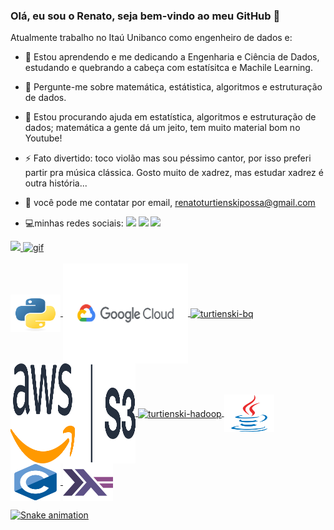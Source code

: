### Olá, eu sou o Renato, seja bem-vindo ao meu GitHub 👋

Atualmente trabalho no Itaú Unibanco como engenheiro de dados e:

- 🌱 Estou aprendendo e me dedicando a Engenharia e Ciência de Dados, estudando e quebrando a cabeça com estatísitca e Machile Learning.

- 💬 Pergunte-me sobre matemática, estátistica, algoritmos e estruturação de dados.

- 🤔 Estou procurando ajuda em estatística, algoritmos e estruturação de dados; matemática a gente dá um jeito, tem muito material bom no Youtube! 

- ⚡ Fato divertido: toco violão mas sou péssimo cantor, por isso preferi partir pra música clássica. Gosto muito de xadrez, mas estudar xadrez é outra história...  

- :email: você pode me contatar por email, renatoturtienskipossa@gmail.com

- 💻minhas redes sociais: <a href="https://www.linkedin.com/in/renato-turtienski-possa-0599b051/" target="_blank"> <img height="30" widht="40" src="https://image.flaticon.com/icons/png/512/174/174857.png" target="_blank"></a> <a href="https://instagram.com/renato_turtienski" target="_blank"><img src="https://img.shields.io/badge/-Instagram-%23E4405F?style=for-the-badge&logo=instagram&logoColor=white" target="_blank"></a> <a href="https://instagram.com/renato_turtienski" target="_blank"><img height="30" widht="40" src="https://image.flaticon.com/icons/png/512/174/174879.png" target="_blank"></a>



<div>
  <a href="https://github.com/Turtienski">
  <img height="180em" src="https://github-readme-stats.vercel.app/api?username=Turtienski&show_icons=true&theme=dracula&include_all_commits=truecount_private=true"/>
  <img  height="180em" alt="gif" src="https://media1.giphy.com/media/yxO8bvm9KKSpGPCBM8/giphy.gif?cid=ecf05e47lzpwuijntmt22n5q11lqc3jhz8f216cgzdnodr5c&rid=giphy.gif&ct=g">
</div>
   <div style="display: inline_block"><br>
  <img align="center" alt="turtienski-py" height="60" width="80" src="https://raw.githubusercontent.com/devicons/devicon/master/icons/python/python-original.svg">
  <img align="center" alt="turtienski-gcp" height="160" width="200" src="https://github.com/Turtienski/Turtienski/blob/master/.github/workflows/Google_Cloud_Platform-Logo.wine.svg">
  <img align="center" alt="turtienski-bq" height="30" width="80"  src="https://www.pikpng.com/pngl/b/314-3143797_google-big-query-logo-google-bigquery-logo-clipart.png">
  <img align="center" alt="turtienski-aws" height="160" width="200" src="https://raw.githubusercontent.com/Turtienski/Turtienski/master/.github/workflows/cdnlogo_amazon-s3.svg">
  <img align="center" alt="turtienski-hadoop" hheight="60" width="80"  src="https://pngimage.net/wp-content/uploads/2018/06/hadoop-icon-png-6.png">
  <img align="center" alt="turtienski-java" height="60" width="80" src="https://raw.githubusercontent.com/devicons/devicon/master/icons/java/java-original.svg">
  <img align="center" alt="turtienski-c" height="60" width="80" src="https://raw.githubusercontent.com/devicons/devicon/master/icons/c/c-original.svg">
  <img align="center" alt="turtienski-Haskell" height="60" width="80" src="https://raw.githubusercontent.com/devicons/devicon/master/icons/haskell/haskell-original.svg">

  

<!--
**Turtienski/Turtienski** is a ✨ _special_ ✨ repository because its `README.md` (this file) appears on your GitHub profile.

Here are some ideas to get you started:

- 🔭 Atualmente trabalho no Itaú-Unibanco, com geração, manutenção e análise de indicadores operacionais.  
- 🌱 Estou aprendendo e me dedicando a Ciência de Dados, estudando e quebrando a cabeça com estatísitca e Machile Learning.
- 💬 Pergunte-me sobre matemática, estátistica, algoritmos e estruturação de dados.
- 🤔 Estou procurando ajuda em estatística, algoritmos e estruturação de dados, matemática a gente dá um jeito, tem muito material bom no Youtube! 
- ⚡ Fato divertido: toco violão mas sou péssimo cantor, por isso preferi partir pra música clássica. 
- :email: você pode me contatar por email por renatoturtienskipossa@gmail.com
-->

![Snake animation](https://github.com/ThaisDeveloper/ThaisDeveloper/blob/output/github-contribution-grid-snake.svg)
